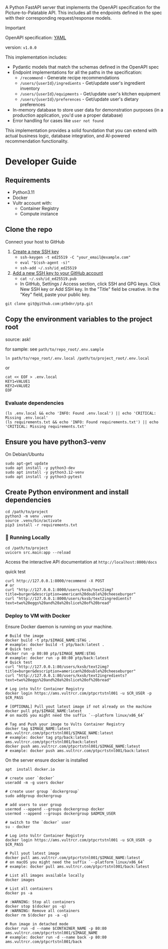 A Python FastAPI server that implements the OpenAPI specification for the Picture-to-Palatable API. 
This includes all the endpoints defined in the spec with their corresponding request/response models.

> [!IMPORTANT]
>
> OpenAPI specification: [YAML](https://github.com/ptbdnr/ptp/blob/main/assets/openapi_v1.0.0.yaml)
>
> version: `v1.0.0`

This implementation includes:

* Pydantic models that match the schemas defined in the OpenAPI spec
* Endpoint implementations for all the paths in the specification:
    * `/recommend` - Generate recipe recommendations
    * `/users/{userId}/ingredients` - Get/update user's ingredient inventory
    * `/users/{userId}/equipments` - Get/update user's kitchen equipment
    * `/users/{userId}/preferences` - Get/update user's dietary preferences
* In-memory database to store user data for demonstration purposes (in a production application, you'd use a proper database)
* Error handling for cases like `user not found`

This implementation provides a solid foundation that you can extend with actual business logic, database integration, and AI-powered recommendation functionality.

# Developer Guide

## Requirements

* Python3.11
* Docker
* Vultr account with:
    * Container Registry
    * Compute instance

## Clone the repo

Connect your host to GitHub
1. [Create a new SSH key](https://docs.github.com/en/authentication/connecting-to-github-with-ssh/generating-a-new-ssh-key-and-adding-it-to-the-ssh-agent)
    * `ssh-keygen -t ed25519 -C "your_email@example.com"`
    * `eval "$(ssh-agent -s)"`
    * `ssh-add ~/.ssh/id_ed25519`
2. [Add a new SSH key to your GitHub account](https://docs.github.com/en/authentication/connecting-to-github-with-ssh/adding-a-new-ssh-key-to-your-github-account)
    * `cat ~/.ssh/id_ed25519.pub`
    * In GitHub, Settings / Access section, click  SSH and GPG keys. Click New SSH key or Add SSH key. In the "Title" field be creative. In the "Key" field, paste your public key.

```shell
git clone git@github.com:ptbdnr/ptp.git
```

## Copy the environment variables to the project root

source: ask!

for sample: see `path/to/repo_root/.env.sample`

```shell
ln path/to/repo_root/.env.local /path/to/project_root/.env.local
```

or

```shell
cat << EOF > .env.local
KEY1=VALUE1
KEY2=VALUE2
EOF
```


### Evaluate dependencies

```shell
(ls .env.local && echo 'INFO: Found .env.local') || echo 'CRITICAL: Missing .env.local'
(ls requirements.txt && echo 'INFO: Found requirements.txt') || echo 'CRITICAL: Missing requirements.txt'
```

## Ensure you have python3-venv

On Debian/Ubuntu
```shell
sudo apt-get update
sudo apt install -y python3-dev
sudo apt install -y python3.12-venv
sudo apt install -y python3-pytest
```


## Create Python environment and install dependencies

```shell
cd /path/to/project
python3 -m venv .venv
source .venv/bin/activate
pip3 install -r requirements.txt
```


### 🏃 Running Locally

```shell
cd /path/to/project
uvicorn src.main:app --reload
```

Access the interactive API documentation at `http://localhost:8000/docs`

quick test
```shell
curl http://127.0.0.1:8000/recommend -X POST
# or
curl "http://127.0.0.1:8000/users/kxsb/text2img?title=burger&description=american%20double%20cheeseburger"
curl "http://127.0.0.1:8000/users/kxsb/text2ingredients?text=two%20eggs%20and%20a%20slice%20of%20bread"
```


### Deploy to VM with Docker

Ensure Docker daemon is running on your machine.

```shell
# Build the image
docker build -t ptp/$IMAGE_NAME:$TAG .
# example: docker build -t ptp/back:latest .
# Quick test
docker run -p 80:80 ptp/$IMAGE_NAME:$TAG
# example: docker run -p 80:80 ptp/back:latest
# Quick test
curl "http://127.0.0.1:80/users/kxsb/text2img?title=burger&description=american%20double%20cheeseburger"
curl "http://127.0.0.1:80/users/kxsb/text2ingredients?text=two%20eggs%20and%20a%20slice%20of%20bread"
```

```shell
# Log into Vultr Container Registry 
docker login https://ams.vultrcr.com/ptpcrtstnl001 -u $CR_USER -p $CR_PASS

# [OPTIONAL] Pull yout latest image if not already on the machine
docker pull ptp/$IMAGE_NAME:latest
# on macOS you might need the suffix `--platform linux/x86_64`

# Tag and Push your image to Vults Container Registry
docker tag $IMAGE_NAME:latest ams.vultrcr.com/ptpcrtstnl001/$IMAGE_NAME:latest
# example: docker tag ptp/back:latest ams.vultrcr.com/ptpcrtstnl001/back:latest
docker push ams.vultrcr.com/ptpcrtstnl001/$IMAGE_NAME:latest
# example: docker push ams.vultrcr.com/ptpcrtstnl001/back:latest
```

On the server ensure docker is installed

```shell
apt  install docker.io

# create user `docker`
useradd -m -g users docker

# create user group `dockergroup`
sudo addgroup dockergroup

# add users to user group
usermod --append --groups dockergroup docker
usermod --append --groups dockergroup $ADMIN_USER

# switch to the `docker` user
su - docker
```

```shell
# Log into Vultr Container Registry 
docker login https://ams.vultrcr.com/ptpcrtstnl001 -u $CR_USER -p $CR_PASS

# Pull yout latest image
docker pull ams.vultrcr.com/ptpcrtstnl001/$IMAGE_NAME:latest
# on macOS you might need the suffix `--platform linux/x86_64`
# example: docker pull ams.vultrcr.com/ptpcrtstnl001/back:latest

# List all images available locally
docker images

# List all containers
docker ps -a

# :WARNING: Stop all containers
docker stop $(docker ps -q)
# :WARNING: Remove all containers
docker rm $(docker ps -a -q)

# Run image in detached mode
docker run -d --name $CONTAINER_NAME -p 80:80 ams.vultrcr.com/ptpcrtstnl001/$IMAGE_NAME
# example: docker run -d --name back -p 80:80 ams.vultrcr.com/ptpcrtstnl001/back
```

